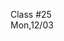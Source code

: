 <div class="lecture1">

<div class="column_date">
<p markdown="block">

Class #25 <br>
Mon,12/03

</p>
</div>
<div class="column_materials">
<p markdown="block">



</p>
</div>

<div class="column_assign">
<p markdown="block">



</p>
</div>

</div>

